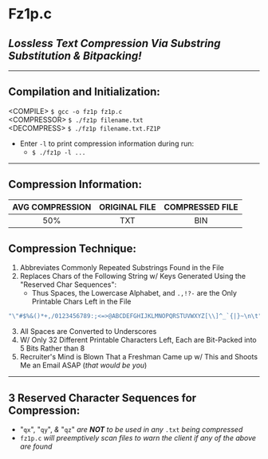 # Fz1p.c
## _Lossless Text Compression Via Substring Substitution & Bitpacking!_
---------------------------------------
## Compilation and Initialization:
\<COMPILE> `$ gcc -o fz1p fz1p.c`</br>
\<COMPRESSOR> `$ ./fz1p filename.txt`</br>
\<DECOMPRESS> `$ ./fz1p filename.txt.FZ1P`

* Enter `-l` to print compression information during run:
  * `$ ./fz1p -l ...`
  
---------------------------------------
## Compression Information:
| AVG COMPRESSION | ORIGINAL FILE | COMPRESSED FILE |
|:---------------:|:-------------:|:---------------:|
|       50%       |      TXT      |       BIN       |

## Compression Technique:
1. Abbreviates Commonly Repeated Substrings Found in the File
2. Replaces Chars of the Following String w/ Keys Generated Using the "Reserved Char Sequences":
   * Thus Spaces, the Lowercase Alphabet, and `.,!?-` are the Only Printable Chars Left in the File
 ```c
 "\"#$%&()*+,/0123456789:;<=>@ABCDEFGHIJKLMNOPQRSTUVWXYZ[\\]^_`{|}~\n\t"
 ```
3. All Spaces are Converted to Underscores
4. W/ Only 32 Different Printable Characters Left, Each are Bit-Packed into 5 Bits Rather than 8
5. Recruiter's Mind is Blown That a Freshman Came up w/ This and Shoots Me an Email ASAP (_that would be you_)

  
---------------------------------------
## 3 Reserved Character Sequences for Compression:
* "`qx`", "`qy`", _&_ "`qz`" _are **NOT** to be used in any_ `.txt` _being compressed_
* `fz1p.c` _will preemptively scan files to warn the client if any of the above are found_
